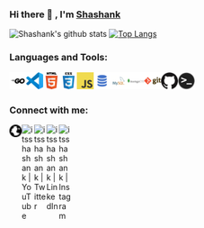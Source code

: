 ### Hi there 👋 , I'm [Shashank][website]

<!---
- 🌱 I’m currently learning ...
- 👯 I’m looking to collaborate on ...
- 🤔 I’m looking for help with ...
- 💬 Ask me about ...
- 📫 How to reach me: ...
- 😄 Pronouns: ...
- ⚡ Fun fact: I love playing Games

### Spotify Playing 🎧
[<img src="https://now-playing-codestackr.vercel.app/api/spotify-playing" alt="Shashank Spotify Playing" width="350" />](https://open.spotify.com/user/shashanksj)
- 🔭 I’m currently working on ...
--->
![Shashank's github stats](https://github-readme-stats.vercel.app/api?username=itsshashank&count_private=true)
[![Top Langs](https://github-readme-stats.vercel.app/api/top-langs/?username=itsshashank&hide=html&layout=compact)](https://github.com/anuraghazra/github-readme-stats)

### Languages and Tools:

[<img align="left" alt="Go" width="30px" src="https://raw.githubusercontent.com/github/explore/80688e429a7d4ef2fca1e82350fe8e3517d3494d/topics/go/go.png" />]()
[<img align="left" alt="Visual Studio Code" width="30px" src="https://raw.githubusercontent.com/github/explore/80688e429a7d4ef2fca1e82350fe8e3517d3494d/topics/visual-studio-code/visual-studio-code.png" />]()
[<img align="left" alt="HTML5" width="30px" src="https://raw.githubusercontent.com/github/explore/80688e429a7d4ef2fca1e82350fe8e3517d3494d/topics/html/html.png" />]()
[<img align="left" alt="CSS3" width="30px" src="https://raw.githubusercontent.com/github/explore/80688e429a7d4ef2fca1e82350fe8e3517d3494d/topics/css/css.png" />]()
[<img align="left" alt="JavaScript" width="30px" src="https://raw.githubusercontent.com/github/explore/80688e429a7d4ef2fca1e82350fe8e3517d3494d/topics/javascript/javascript.png" />]()
[<img align="left" alt="SQL" width="30px" src="https://raw.githubusercontent.com/github/explore/80688e429a7d4ef2fca1e82350fe8e3517d3494d/topics/sql/sql.png" />]()
[<img align="left" alt="MySQL" width="30px" src="https://raw.githubusercontent.com/github/explore/80688e429a7d4ef2fca1e82350fe8e3517d3494d/topics/mysql/mysql.png" />]()
[<img align="left" alt="MongoDB" width="30px" src="https://raw.githubusercontent.com/github/explore/80688e429a7d4ef2fca1e82350fe8e3517d3494d/topics/mongodb/mongodb.png" />]()
[<img align="left" alt="Git" width="30px" src="https://raw.githubusercontent.com/github/explore/80688e429a7d4ef2fca1e82350fe8e3517d3494d/topics/git/git.png" />]()
[<img align="left" alt="GitHub" width="30px" src="https://raw.githubusercontent.com/github/explore/78df643247d429f6cc873026c0622819ad797942/topics/github/github.png" />]()
[<img align="left" alt="Terminal" width="30px" src="https://raw.githubusercontent.com/github/explore/80688e429a7d4ef2fca1e82350fe8e3517d3494d/topics/terminal/terminal.png" />]()

<br />
<br />


### Connect with me:

[<img  align="left" alt="itsshashank.github.io" width="22px" src="https://raw.githubusercontent.com/iconic/open-iconic/master/svg/globe.svg" />][website]
[<img align="left" alt="itsshashank | YouTube" width="22px" src="https://cdn.jsdelivr.net/npm/simple-icons@v3/icons/youtube.svg" />][youtube]
[<img align="left" alt="itsshashank | Twitter" width="22px" src="https://cdn.jsdelivr.net/npm/simple-icons@v3/icons/twitter.svg" />][twitter]
[<img align="left" alt="itsshashank | LinkedIn" width="22px" src="https://cdn.jsdelivr.net/npm/simple-icons@v3/icons/linkedin.svg" />][linkedin]
[<img align="left" alt="itsshashank | Instagram" width="22px" src="https://cdn.jsdelivr.net/npm/simple-icons@v3/icons/instagram.svg" />][instagram]

<br />



[website]: https://itsshashank.github.io/
[twitter]: https://twitter.com/shashank1sj
[youtube]: https://www.youtube.com/channel/UCd9MyVFnas3ZgynVqYAqwYw?view_as=subscriber
[instagram]: https://www.instagram.com/its_shashank_sj/
[linkedin]: https://www.linkedin.com/in/shashank-babu-428a18124/

